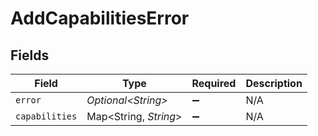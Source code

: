 # AddCapabilitiesError


## Fields

| Field                  | Type                   | Required               | Description            |
| ---------------------- | ---------------------- | ---------------------- | ---------------------- |
| `error`                | *Optional\<String>*    | :heavy_minus_sign:     | N/A                    |
| `capabilities`         | Map\<String, *String*> | :heavy_minus_sign:     | N/A                    |